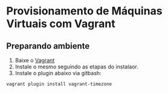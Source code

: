 # Provisionamento de Máquinas Virtuais com Vagrant

## Preparando ambiente

1. Baixe o [Vagrant](https://www.vagrantup.com/downloads)
2. Instale o mesmo seguindo as etapas do instalaor.
3. Instale o plugin abaixo via gitbash:
```shell
vagrant plugin install vagrant-timezone
```